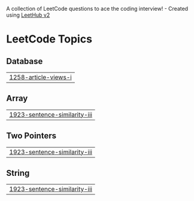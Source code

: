 A collection of LeetCode questions to ace the coding interview! - Created using [LeetHub v2](https://github.com/arunbhardwaj/LeetHub-2.0)
<!---LeetCode Topics Start-->
# LeetCode Topics
## Database
|  |
| ------- |
| [1258-article-views-i](https://github.com/ishit1011/Practice-SQL/tree/master/1258-article-views-i) |
## Array
|  |
| ------- |
| [1923-sentence-similarity-iii](https://github.com/ishit1011/Practice-SQL/tree/master/1923-sentence-similarity-iii) |
## Two Pointers
|  |
| ------- |
| [1923-sentence-similarity-iii](https://github.com/ishit1011/Practice-SQL/tree/master/1923-sentence-similarity-iii) |
## String
|  |
| ------- |
| [1923-sentence-similarity-iii](https://github.com/ishit1011/Practice-SQL/tree/master/1923-sentence-similarity-iii) |
<!---LeetCode Topics End-->